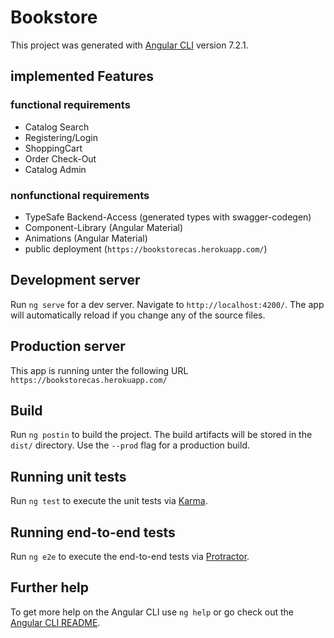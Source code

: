 # Bookstore

This project was generated with [Angular CLI](https://github.com/angular/angular-cli) version 7.2.1.

## implemented Features

### functional requirements

- Catalog Search
- Registering/Login
- ShoppingCart
- Order Check-Out
- Catalog Admin

### nonfunctional requirements

- TypeSafe Backend-Access (generated types with swagger-codegen)
- Component-Library (Angular Material)
- Animations (Angular Material)
- public deployment (`https://bookstorecas.herokuapp.com/`)

## Development server

Run `ng serve` for a dev server. Navigate to `http://localhost:4200/`. The app will automatically reload if you change any of the source files.

## Production server

This app is running unter the following URL `https://bookstorecas.herokuapp.com/`

## Build

Run `ng postin` to build the project. The build artifacts will be stored in the `dist/` directory. Use the `--prod` flag for a production build.

## Running unit tests

Run `ng test` to execute the unit tests via [Karma](https://karma-runner.github.io).

## Running end-to-end tests

Run `ng e2e` to execute the end-to-end tests via [Protractor](http://www.protractortest.org/).

## Further help

To get more help on the Angular CLI use `ng help` or go check out the [Angular CLI README](https://github.com/angular/angular-cli/blob/master/README.md).
